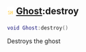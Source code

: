 ## ![shared](../../.gitbook/assets/shared.png) [Ghost](https://iaswiki.rawr.dev/readme/ghost):destroy

```lua
void Ghost:destroy()
```

Destroys the ghost
